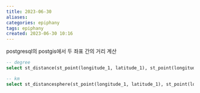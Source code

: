 ```yaml
---
title: 2023-06-30
aliases: 
categories: epiphany
tags: epiphany
created: 2023-06-30 10:16
---
```


postgresql의 postgis에서 두 좌표 간의 거리 계산

```sql
-- degree
select st_distance(st_point(longitude_1, latitude_1), st_point(longitude_2, latitude_2));

-- km
select st_distancesphere(st_point(longitude_1, latitude_1), st_point(longitude_2, latitude_2)) / 1000.0;
```
